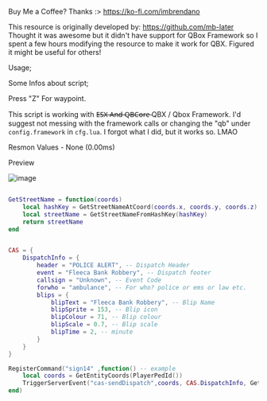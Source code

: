 Buy Me a Coffee? Thanks :>
https://ko-fi.com/imbrendano

This resource is originally developed by: https://github.com/mb-later
Thought it was awesome but it didn't have support for QBox Framework so I spent a few hours modifying the resource to make it work for QBX. Figured it might be useful for others!

Usage;

Some Infos about script;


Press "Z" For waypoint.


This script is working with E̶S̶X̶ ̶A̶n̶d̶ ̶Q̶B̶C̶o̶r̶e̶ QBX / Qbox Framework.
I'd suggest not messing with the framework calls or changing the "qb" under ```config.framework``` in ```cfg.lua```. I forgot what I did, but it works so. LMAO


Resmon Values - None (0.00ms)


Preview

![image](https://github.com/mb-later/CAS-Dispatch/assets/68826839/88bed940-ed7d-4c5c-8914-c8be561ee0cd)


```lua

GetStreetName = function(coords)
    local hashKey = GetStreetNameAtCoord(coords.x, coords.y, coords.z)
    local streetName = GetStreetNameFromHashKey(hashKey)
    return streetName
end


CAS = {
    DispatchInfo = {
        header = "POLICE ALERT", -- Dispatch Header
        event = "Fleeca Bank Robbery", -- Dispatch footer
        callsign = "Unknown", -- Event Code
        forwho = "ambulance", -- For who? police or ems or law etc.
        blips = {
            blipText = "Fleeca Bank Robbery", -- Blip Name
            blipSprite = 153, -- Blip icon
            blipColour = 71, -- Blip colour
            blipScale = 0.7, -- Blip scale
            blipTime = 2, -- minute
        }
    }
}

RegisterCommand("sign14" ,function() -- example
    local coords = GetEntityCoords(PlayerPedId()) 
    TriggerServerEvent("cas-sendDispatch",coords, CAS.DispatchInfo, GetStreetName(coords))
end)
```
